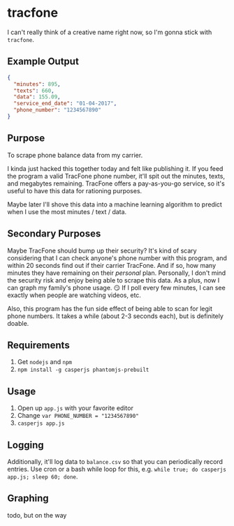 # tracfone

I can't really think of a creative name right now, so I'm gonna stick with `tracfone`.

## Example Output
```json
{
  "minutes": 895,
  "texts": 660,
  "data": 155.09,
  "service_end_date": "01-04-2017",
  "phone_number": "1234567890"
}
```

## Purpose
To scrape phone balance data from my carrier.

I kinda just hacked this together today and felt like publishing it. If you feed the program a
valid TracFone phone number, it'll spit out the minutes, texts, and megabytes remaining. TracFone
offers a pay-as-you-go service, so it's useful to have this data for rationing purposes.

Maybe later I'll shove this data into a machine learning algorithm to predict when I use the most
minutes / text / data.

## Secondary Purposes
Maybe TracFone should bump up their security? It's kind of scary considering that I can check anyone's phone number
with this program, and within 20 seconds find out if their carrier TracFone. And if so, how many minutes
they have remaining on their *personal* plan. Personally, I don't mind the security risk and enjoy being able to
scrape this data. As a plus, now I can graph my family's phone usage. :smirk: If I poll every few minutes, I can
see exactly when people are watching videos, etc.

Also, this program has the fun side effect of being able to scan for legit phone numbers. It takes a while (about 2-3
seconds each), but is definitely doable.

## Requirements
1. Get `nodejs` and `npm`
2. `npm install -g casperjs phantomjs-prebuilt`

## Usage
1. Open up `app.js` with your favorite editor
2. Change `var PHONE_NUMBER = "1234567890"`
3. `casperjs app.js`

## Logging
Additionally, it'll log data to `balance.csv` so that you can periodically record entries. Use cron or a bash while
loop for this, e.g. `while true; do casperjs app.js; sleep 60; done`.

## Graphing
todo, but on the way
